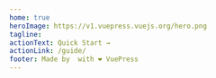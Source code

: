 ```yaml
---
home: true
heroImage: https://v1.vuepress.vuejs.org/hero.png
tagline:
actionText: Quick Start →
actionLink: /guide/
footer: Made by  with ❤️ VuePress
---
```


